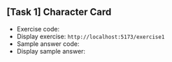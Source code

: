 ## [Task 1] Character Card
- Exercise code: 
- Display exercise: `http://localhost:5173/exercise1`
- Sample answer code:
- Display sample answer:

